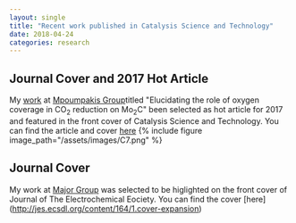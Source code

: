 ```yaml
---
layout: single
title: "Recent work published in Catalysis Science and Technology"
date: 2018-04-24
categories: research
---
```

## Journal Cover and 2017 Hot Article
My [work](http://pubs.rsc.org/-/content/articlehtml/2017/cy/c7cy01810j) at [Mpoumpakis Group](http://www.mpourmpakis.com/)titled "Elucidating the role of oxygen coverage in CO<sub>2</sub> reduction on Mo<sub>2</sub>C" been selected as hot article for 2017 and featured in the front cover of Catalysis Science and Technology. You can find the article and cover [here](http://pubs.rsc.org/en/content/articlelanding/2017/cy/c7cy01810j#!divAbstract)
{% include figure image_path="/assets/images/C7.png" %}

## Journal Cover 
My work at [Major Group](http://www.themajorgroup.org/) was selected to be higlighted on the front cover of Journal of The Electrochemical Eociety. You can find the cover [here] (http://jes.ecsdl.org/content/164/1.cover-expansion) 

